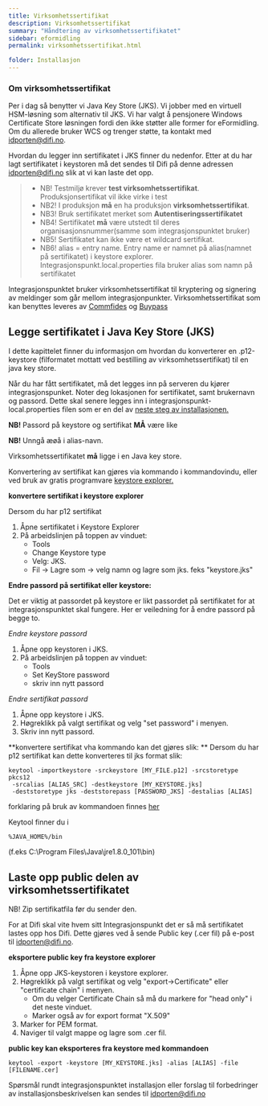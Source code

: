 ```yaml
---
title: Virksomhetssertifikat
description: Virksomhetssertifikat
summary: "Håndtering av virksomhetssertifikatet"
sidebar: eformidling
permalink: virksomhetssertifikat.html

folder: Installasjon
---
```


### Om virksomhetssertifikat

Per i dag så benytter vi Java Key Store (JKS). Vi jobber med en virtuell HSM-løsning som alternativ til JKS. Vi har valgt å pensjonere Windows Certificate Store løsningen fordi den ikke støtter alle former for eFormidling. Om du allerede bruker WCS og trenger støtte, ta kontakt med <a href="mailto:idporten@difi.no">idporten@difi.no</a>. 

Hvordan du legger inn sertifikatet i JKS finner du nedenfor. Etter at du har lagt sertifikatet i keystoren må det sendes til Difi på denne adressen <a href="mailto:idporten@difi.no">idporten@difi.no</a> slik at vi kan laste det opp.

> * NB! Testmiljø krever **test virksomhetssertifikat**. Produksjonsertifikat vil ikke virke i test  
> * NB2! I produksjon **må** en ha produksjon **virksomhetssertifikat**. 
> * NB3! Bruk sertifikatet merket som **Autentiseringssertifikatet**   
> * NB4! Sertifikatet **må** være utstedt til deres organisasjonsnummer(samme som integrasjonspunktet bruker)
> * NB5! Sertifikatet kan ikke være et wildcard sertifikat.
> * NB6! alias = entry name. Entry name er namnet på alias(namnet på sertifikatet) i keystore explorer. Integrasjonspunkt.local.properties fila bruker alias som namn på sertifikatet

Integrasjonspunktet bruker virksomhetssertifikat til kryptering og signering av meldinger som går mellom integrasjonpunkter.
Virksomhetssertifikat som kan benyttes leveres av [Commfides](https://www.commfides.com/e-ID/Bestill-Commfides-Virksomhetssertifikat.html) og [Buypass](http://www.buypass.no/bedrift/produkter-og-tjenester/buypass-virksomhetssertifikat)

## Legge sertifikatet i Java Key Store (JKS)

I dette kapittelet finner du informasjon om hvordan du konverterer en .p12-keystore (filformatet mottatt ved bestilling av virksomhetssertifikat) til en java key store.

Når du har fått sertifikatet, må det legges inn på serveren du kjører integrasjonspunket. Noter deg lokasjonen for sertifikatet, samt brukernavn og passord. Dette skal senere legges inn i integrasjonspunkt-local.properties filen som er en del av [neste steg av installasjonen.](http://difi.github.io/eformidling/properties_config.html)


**NB!** Passord på keystore og sertifikat **MÅ** være like

**NB!** Unngå æøå i alias-navn.

Virksomhetssertifikatet **må** ligge i en Java key store. 

Konvertering av sertifikat kan gjøres via kommando i kommandovindu, eller ved bruk av gratis programvare
[keystore explorer.](http://keystore-explorer.org/downloads.html) 

**konvertere sertifikat i keystore explorer**

Dersom du har p12 sertifikat
1. Åpne sertifikatet i Keystore Explorer 
2. På arbeidslinjen på toppen av vinduet:
    - Tools
    - Change Keystore type
     - Velg: JKS.
     - Fil -> Lagre som -> velg namn og lagre som jks. feks "keystore.jks"
  
**Endre passord på sertifikat eller keystore:**

Det er viktig at passordet på keystore er likt passordet på sertifikatet for at integrasjonspunktet skal fungere. Her er veiledning for å endre passord på begge to.

*Endre keystore passord*
1. Åpne opp keystoren i JKS.
2. På arbeidslinjen på toppen av vinduet:
    - Tools
    - Set KeyStore password
    - skriv inn nytt passord
  
*Endre sertifikat passord*
1. Åpne opp keystore i JKS. 
2. Høgreklikk på valgt sertifikat og velg "set password" i menyen.
3. Skriv inn nytt passord.
  

**konvertere sertifikat vha kommando kan det gjøres slik: **
Dersom du har p12 sertifikat kan dette konverteres til jks format slik:

```
keytool -importkeystore -srckeystore [MY_FILE.p12] -srcstoretype pkcs12
 -srcalias [ALIAS_SRC] -destkeystore [MY_KEYSTORE.jks]
 -deststoretype jks -deststorepass [PASSWORD_JKS] -destalias [ALIAS]
```

forklaring på bruk av kommandoen finnes [her](https://www.tbs-certificates.co.uk/FAQ/en/626.html)

Keytool finner du i

```
%JAVA_HOME%/bin
```

(f.eks C:\Program Files\Java\jre1.8.0_101\bin)



## Laste opp public delen av virksomhetssertifikatet

NB! Zip sertifikatfila før du sender den.

For at Difi skal vite hvem sitt Integrasjonspunkt det er så må sertifikatet lastes opp hos Difi. Dette gjøres ved å sende 
Public key (.cer fil) på e-post til [idporten@difi.no](mailto:idporten@difi.no). 

<!-- Public key (.cer fil) lastes opp til [virksomhetssertifikatserveren for test](https://beta-meldingsutveksling.difi.no/virksomhetssertifikat/) og [virksomhetssertifikatserveren for produksjon](https://meldingsutveksling.difi.no/virksomhetssertifikat/) -->

**eksportere public key fra keystore explorer**
1. Åpne opp JKS-keystoren i keystore explorer. 
2. Høgreklikk på valgt sertifikat og velg "export->Certificate" eller "certificate chain" i menyen.
    - Om du velger Certificate Chain så må du markere for "head only" i det neste vinduet.
    - Marker også av for export format "X.509"
3. Marker for PEM format.
4. Naviger til valgt mappe og lagre som .cer fil.

**public key kan eksporteres fra keystore med kommandoen**

```
keytool -export -keystore [MY_KEYSTORE.jks] -alias [ALIAS] -file [FILENAME.cer]
```

Spørsmål rundt integrasjonspunktet installasjon eller forslag til forbedringer av installasjonsbeskrivelsen kan sendes til <a href="mailto:idporten@difi.no">idporten@difi.no</a>
